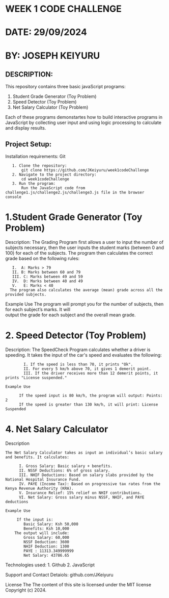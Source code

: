 # WEEK 1 CODE CHALLENGE
# DATE: 29/09/2024
# BY: JOSEPH KEIYURU

## DESCRIPTION:
This repository contains three basic javaScript programs:
  1. Student Grade Generator (Toy Problem)
  2. Speed Detector (Toy Problem)
  3. Net Salary Calculator (Toy Problem)

Each of these programs demonstartes how to build interactive programs in JavaScript by collecting user input
and using logic processing to calculate and display results.

## Project Setup:
  
  Installation requirements: Git
       
       1. Clone the repository:
           git clone https://github.com/JKeiyuru/week1codeChallenge
       2. Navigate to the project directory:
           cd week1codeChallenge
       3. Run the program:
           Run the JavaScript code from challenge1.js/challenge2.js/challenge3.js file in the browser                  console

# 1.Student Grade Generator (Toy Problem)
  
   Description: 
     The Grading Program first allows a user to input the number of subjects necessary, then the user
     inputs the student marks (between 0 and 100) for each of the subjects. The program then calculates the correct 
     grade based on the following rules:
       
       I.  A: Marks > 79
       II. B: Marks between 60 and 79
       III. C: Marks between 49 and 59
       IV.  D: Marks between 40 and 49
       V.   E: Marks < 40   
      The program also calculates the average (mean) grade across all the provided subjects.

   Example Use
        The program will prompt you for the number of subjects, then for each subject’s marks. It will  
        output the grade for each subject and the overall mean grade.
    
# 2. Speed Detector (Toy Problem)

   Description:
        The SpeedCheck Program calculates whether a driver is speeding. It takes the input of the car's             speed and evaluates the following:

            I. If the speed is less than 70, it prints "Ok".
            II. For every 5 km/h above 70, it gives 1 demerit point.
            III. If the driver receives more than 12 demerit points, it prints "License suspended."

    Example Use

          If the speed input is 80 km/h, the program will output: Points: 2
          If the speed is greater than 130 km/h, it will print: License Suspended

# 4. Net Salary Calculator

   Description

    The Net Salary Calculator takes as input an individual’s basic salary and benefits. It calculates:

          I. Gross Salary: Basic salary + benefits.
          II. NSSF Deductions: 6% of gross salary.
          III. NHIF Deductions: Based on salary slabs provided by the National Hospital Insurance Fund.
          IV. PAYE (Income Tax): Based on progressive tax rates from the Kenya Revenue Authority (KRA).
          V. Insurance Relief: 15% relief on NHIF contributions.
          VI. Net Salary: Gross salary minus NSSF, NHIF, and PAYE deductions

    Example Use

         If the input is:
            Basic Salary: Ksh 50,000
            Benefits: Ksh 10,000
        The output will include:
            Gross Salary: 60,000
            NSSF Deduction: 3600
            NHIF Deduction: 1300
            PAYE : 11313.349999999
            Net Salary: 43786.65

Technologies used: 
      1. Github
      2. JavaScript

Support and Contact Detaiols:
      github.com/JKeiyuru

License
The The content of this site is licensed under the MIT license
Copyright (c) 2024.

         
